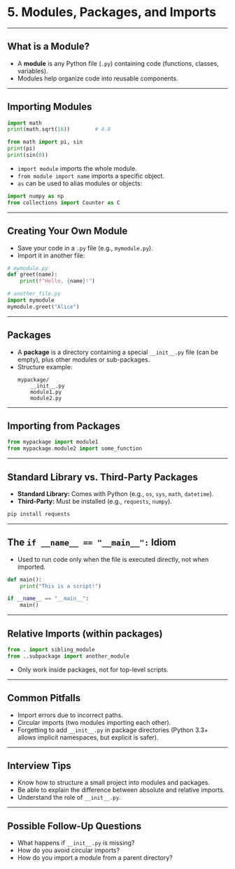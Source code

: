 # 5. Modules, Packages, and Imports

---

## What is a Module?

- A **module** is any Python file (`.py`) containing code (functions, classes, variables).
- Modules help organize code into reusable components.

---

## Importing Modules

```python
import math
print(math.sqrt(16))        # 4.0

from math import pi, sin
print(pi)
print(sin(0))
```

- `import module` imports the whole module.
- `from module import name` imports a specific object.
- `as` can be used to alias modules or objects:

```python
import numpy as np
from collections import Counter as C
```

---

## Creating Your Own Module

- Save your code in a `.py` file (e.g., `mymodule.py`).
- Import it in another file:

```python
# mymodule.py
def greet(name):
    print(f"Hello, {name}!")

# another_file.py
import mymodule
mymodule.greet("Alice")
```

---

## Packages

- A **package** is a directory containing a special `__init__.py` file (can be empty), plus other modules or sub-packages.
- Structure example:
  ```
  mypackage/
      __init__.py
      module1.py
      module2.py
  ```

---

## Importing from Packages

```python
from mypackage import module1
from mypackage.module2 import some_function
```

---

## Standard Library vs. Third-Party Packages

- **Standard Library:** Comes with Python (e.g., `os`, `sys`, `math`, `datetime`).
- **Third-Party:** Must be installed (e.g., `requests`, `numpy`).

```bash
pip install requests
```

---

## The `if __name__ == "__main__":` Idiom

- Used to run code only when the file is executed directly, not when imported.

```python
def main():
    print("This is a script!")

if __name__ == "__main__":
    main()
```

---

## Relative Imports (within packages)

```python
from . import sibling_module
from ..subpackage import another_module
```
- Only work inside packages, not for top-level scripts.

---

## Common Pitfalls

- Import errors due to incorrect paths.
- Circular imports (two modules importing each other).
- Forgetting to add `__init__.py` in package directories (Python 3.3+ allows implicit namespaces, but explicit is safer).

---

## Interview Tips

- Know how to structure a small project into modules and packages.
- Be able to explain the difference between absolute and relative imports.
- Understand the role of `__init__.py`.

---

## Possible Follow-Up Questions

- What happens if `__init__.py` is missing?
- How do you avoid circular imports?
- How do you import a module from a parent directory?
